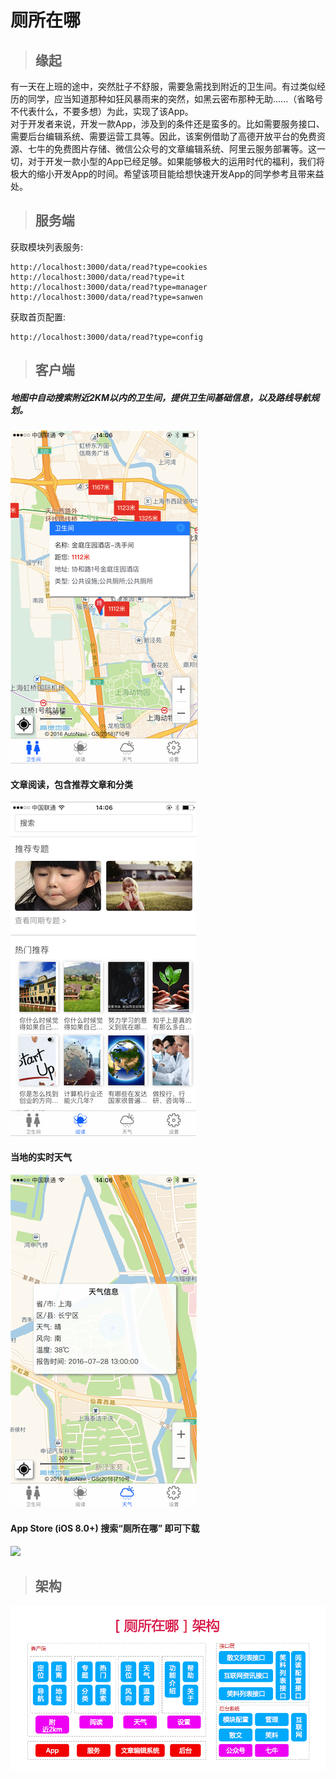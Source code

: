 # 厕所在哪      

>## 缘起   

有一天在上班的途中，突然肚子不舒服，需要急需找到附近的卫生间。有过类似经历的同学，应当知道那种如狂风暴雨来的突然，如黑云密布那种无助......（省略号不代表什么，不要多想）为此，实现了该App。           
对于开发者来说，开发一款App，涉及到的条件还是蛮多的。比如需要服务接口、需要后台编辑系统、需要运营工具等。因此，该案例借助了高德开放平台的免费资源、七牛的免费图片存储、微信公众号的文章编辑系统、阿里云服务部署等。这一切，对于开发一款小型的App已经足够。如果能够极大的运用时代的福利，我们将极大的缩小开发App的时间。希望该项目能给想快速开发App的同学参考且带来益处。                  


>## 服务端

获取模块列表服务:   
       
	http://localhost:3000/data/read?type=cookies        
	http://localhost:3000/data/read?type=it      
	http://localhost:3000/data/read?type=manager        
	http://localhost:3000/data/read?type=sanwen       

获取首页配置:  
     
	http://localhost:3000/data/read?type=config       


>## 客户端

##### 地图中自动搜索附近2KM以内的卫生间，提供卫生间基础信息，以及路线导航规划。       
![](assets/map.png)            
#### 文章阅读，包含推荐文章和分类                
![](assets/read.png)               
#### 当地的实时天气      
![](assets/weather.png)                 
#### App Store (iOS 8.0+)  搜索“厕所在哪” 即可下载            
![](http://or2bvb8co.bkt.clouddn.com/cesuo.png)

>## 架构  

![](assets/fm.png)
